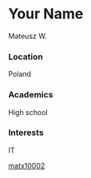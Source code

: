 # Your Name

Mateusz W.

### Location

Poland

### Academics

High school

### Interests

IT

[matx10002](https://github.com/matx1002)
